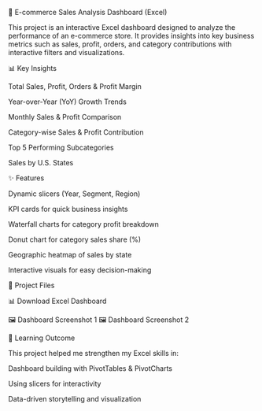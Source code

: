 🛒 E-commerce Sales Analysis Dashboard (Excel)

This project is an interactive Excel dashboard designed to analyze the performance of an e-commerce store. It provides insights into key business metrics such as sales, profit, orders, and category contributions with interactive filters and visualizations.

📊 Key Insights

Total Sales, Profit, Orders & Profit Margin

Year-over-Year (YoY) Growth Trends

Monthly Sales & Profit Comparison

Category-wise Sales & Profit Contribution

Top 5 Performing Subcategories

Sales by U.S. States

✨ Features

Dynamic slicers (Year, Segment, Region)

KPI cards for quick business insights

Waterfall charts for category profit breakdown

Donut chart for category sales share (%)

Geographic heatmap of sales by state

Interactive visuals for easy decision-making

📂 Project Files

📊 Download Excel Dashboard

🖼 Dashboard Screenshot 1
🖼 Dashboard Screenshot 2

🎯 Learning Outcome

This project helped me strengthen my Excel skills in:

Dashboard building with PivotTables & PivotCharts

Using slicers for interactivity

Data-driven storytelling and visualization
